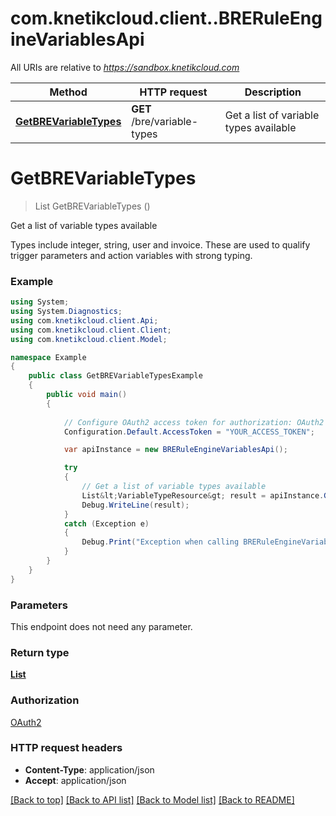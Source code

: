 # com.knetikcloud.client..BRERuleEngineVariablesApi

All URIs are relative to *https://sandbox.knetikcloud.com*

Method | HTTP request | Description
------------- | ------------- | -------------
[**GetBREVariableTypes**](BRERuleEngineVariablesApi.md#getbrevariabletypes) | **GET** /bre/variable-types | Get a list of variable types available


<a name="getbrevariabletypes"></a>
# **GetBREVariableTypes**
> List<VariableTypeResource> GetBREVariableTypes ()

Get a list of variable types available

Types include integer, string, user and invoice. These are used to qualify trigger parameters and action variables with strong typing.

### Example
```csharp
using System;
using System.Diagnostics;
using com.knetikcloud.client.Api;
using com.knetikcloud.client.Client;
using com.knetikcloud.client.Model;

namespace Example
{
    public class GetBREVariableTypesExample
    {
        public void main()
        {
            
            // Configure OAuth2 access token for authorization: OAuth2
            Configuration.Default.AccessToken = "YOUR_ACCESS_TOKEN";

            var apiInstance = new BRERuleEngineVariablesApi();

            try
            {
                // Get a list of variable types available
                List&lt;VariableTypeResource&gt; result = apiInstance.GetBREVariableTypes();
                Debug.WriteLine(result);
            }
            catch (Exception e)
            {
                Debug.Print("Exception when calling BRERuleEngineVariablesApi.GetBREVariableTypes: " + e.Message );
            }
        }
    }
}
```

### Parameters
This endpoint does not need any parameter.

### Return type

[**List<VariableTypeResource>**](VariableTypeResource.md)

### Authorization

[OAuth2](../README.md#OAuth2)

### HTTP request headers

 - **Content-Type**: application/json
 - **Accept**: application/json

[[Back to top]](#) [[Back to API list]](../README.md#documentation-for-api-endpoints) [[Back to Model list]](../README.md#documentation-for-models) [[Back to README]](../README.md)

